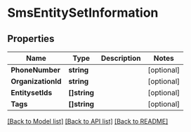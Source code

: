 # SmsEntitySetInformation

## Properties

Name | Type | Description | Notes
------------ | ------------- | ------------- | -------------
**PhoneNumber** | **string** |  | [optional] 
**OrganizationId** | **string** |  | [optional] 
**EntitysetIds** | **[]string** |  | [optional] 
**Tags** | **[]string** |  | [optional] 

[[Back to Model list]](../README.md#documentation-for-models) [[Back to API list]](../README.md#documentation-for-api-endpoints) [[Back to README]](../README.md)


